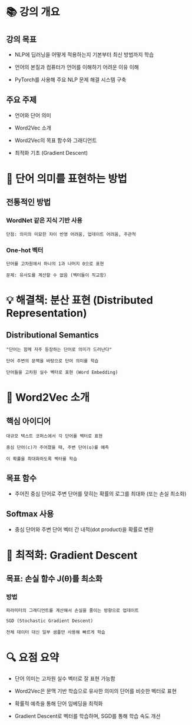 # 📚 강의 개요
## 강의 목표

- NLP에 딥러닝을 어떻게 적용하는지 기본부터 최신 방법까지 학습

- 언어의 본질과 컴퓨터가 언어를 이해하기 어려운 이유 이해

- PyTorch를 사용해 주요 NLP 문제 해결 시스템 구축

## 주요 주제

- 언어와 단어 의미

- Word2Vec 소개

- Word2Vec의 목표 함수와 그래디언트

- 최적화 기초 (Gradient Descent)

# 🧠 단어 의미를 표현하는 방법
## 전통적인 방법
### WordNet 같은 지식 기반 사용
~~~
단점: 의미의 미묘한 차이 반영 어려움, 업데이트 어려움, 주관적
~~~

### One-hot 벡터
~~~
단어를 고차원에서 하나의 1과 나머지 0으로 표현

문제: 유사도를 계산할 수 없음 (벡터들이 직교함)
~~~
# 💡 해결책: 분산 표현 (Distributed Representation)
## Distributional Semantics
~~~
"단어는 함께 자주 등장하는 단어로 의미가 드러난다"

단어 주변의 문맥을 바탕으로 단어 의미를 학습

단어들을 고차원 실수 벡터로 표현 (Word Embedding)
~~~
# 🧩 Word2Vec 소개
## 핵심 아이디어
~~~
대규모 텍스트 코퍼스에서 각 단어를 벡터로 표현

중심 단어(c)가 주어졌을 때, 주변 단어(o)를 예측

이 확률을 최대화하도록 벡터를 학습
~~~
## 목표 함수

- 주어진 중심 단어로 주변 단어를 맞히는 확률의 로그를 최대화 (또는 손실 최소화)

## Softmax 사용

- 중심 단어와 주변 단어 벡터 간 내적(dot product)을 확률로 변환

# 🧮 최적화: Gradient Descent
## 목표: 손실 함수 J(θ)를 최소화

### 방법
~~~
파라미터의 그래디언트를 계산해서 손실을 줄이는 방향으로 업데이트

SGD (Stochastic Gradient Descent)

전체 데이터 대신 일부 샘플만 사용해 빠르게 학습
~~~
# 🔍 요점 요약
- 단어 의미는 고차원 실수 벡터로 잘 표현 가능함

- Word2Vec은 문맥 기반 학습으로 유사한 의미의 단어를 비슷한 벡터로 표현

- 확률적 예측을 통해 단어 임베딩을 최적화

- Gradient Descent로 벡터를 학습하며, SGD를 통해 학습 속도 개선


